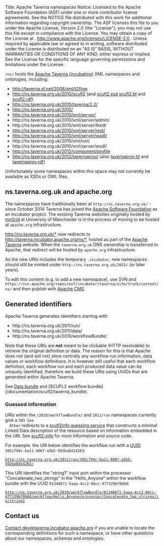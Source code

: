Title:     Apache Taverna namespaces
Notice:    Licensed to the Apache Software Foundation (ASF) under one
           or more contributor license agreements.  See the NOTICE file
           distributed with this work for additional information
           regarding copyright ownership.  The ASF licenses this file
           to you under the Apache License, Version 2.0 (the
           "License"); you may not use this file except in compliance
           with the License.  You may obtain a copy of the License at
           .
             http://www.apache.org/licenses/LICENSE-2.0
           .
           Unless required by applicable law or agreed to in writing,
           software distributed under the License is distributed on an
           "AS IS" BASIS, WITHOUT WARRANTIES OR CONDITIONS OF ANY
           KIND, either express or implied.  See the License for the
           specific language governing permissions and limitations
           under the License.

`/ns/` hosts the [Apache Taverna (incubating)](/)
XML namespaces and ontologies, including:

<ul>
 <li> <a href="2008/xml/t2flow">http://taverna.sf.net/2008/xml/t2flow</a></li>
 <li> <a href="2010/scufl2">http://ns.taverna.org.uk/2010/scufl2</a> (and 
	<a href="2010/scufl2.ttl">scufl2.xsd</a>
  <a href="2010/scufl2.ttl">scufl2.ttl</a> and
	<a href="2010/scufl2.rdf">scufl2.rdf</a>)
</li>
<li><a href="2010/taverna/2.2">http://ns.taverna.org.uk/2010/taverna/2.2/</a></li>
 <li><a href="2010/port">http://ns.taverna.org.uk/2010/</a></li>
 <li><a href="2010/xml/server">http://ns.taverna.org.uk/2010/xml/server/</a></li>
<li>http://ns.taverna.org.uk/2010/xml/server/admin/</a></li>
<li>http://ns.taverna.org.uk/2010/xml/server/feed/</a></li>
 <li><a href="2010/xml/server/rest">http://ns.taverna.org.uk/2010/xml/server/rest/</a></li>
 <li><a href="2010/xml/server/wadl">http://ns.taverna.org.uk/2010/xml/server/wadl/</a></li>
 <li>http://ns.taverna.org.uk/2010/xml/run/</a></li>
 <li>http://ns.taverna.org.uk/2010/xml/server/wsdl/</a></li>
 <li> <a href="2012/component/profile">http://ns.taverna.org.uk/2012/component/profile</a> </li>
 <li> <a
 href="2012/tavernaprov/">http://ns.taverna.org.uk/2012/tavernaprov/</a> (also 
     <a href="2012/tavernaprov.ttl">tavernaprov.ttl</a> and 
     <a href="2012/tavernaprov.rdf">tavernaprov.rdf</a>)
 </li>
</ul>


<p>
Unfortunately some namespaces within this space may not 
currently be available as XSDs or OWL files. 
</p>

<h2>ns.taverna.org.uk and apache.org</h2>
<p>
The namespaces have traditionally been at
<code>http://ns.taverna.org.uk/</code> - since October 2014 Taverna has joined
the <a href="https://www.apache.org/">Apache Software Foundation</a> 
as an incubator project. The existing Taverna websites 
originally hosted by <a href="http://www.mygrid.org.uk/">myGrid</a> at
University of Manchester is in the process of moving to be 
hosted at <code>apache.org</code> infrastructure. 
<p>
<a href="http://ns.taverna.org.uk/">http://ns.taverna.org.uk/*</a>
now redirects to <a href="http://taverna.incubator.apache.org/ns/">http://taverna.incubator.apache.org/ns/*</a>,
hosted as part of the 
<a href="http://taverna.incubator.apache.org/">Apache Taverna</a> website.
When the <code>taverna.org.uk</code> DNS ownership is transferred to Apache,
that redirect will be hosted by <code>apache.org</code> infrastructure.
</p>
<p>
As the new URIs includes the temporary <code>.incubator</code>, new namespaces should still be
minted under <code>http://ns.taverna.org.uk/2015/</code> (or later years).
</p>
<p>
To edit this content (e.g. to add a new namespace), use SVN and <code>https://svn.apache.org/repos/asf/incubator/taverna/site/trunk/content/ns/</code>
and then publish with <a href="https://cms.apache.org/taverna/">Apache CMS</a>.
</p>

<h2>Generated identifiers</h2>

Apache Taverna generates identifiers starting with:
<ul>
  <li>http://ns.taverna.org.uk/2011/run/</li>
  <li>http://ns.taverna.org.uk/2011/data/</li>
  <li>http://ns.taverna.org.uk/2010/workflowBundle/</li>
</ul>

<p>
Note that these URIs are <strong>not</strong> meant to be clickable
(HTTP resolvable) to retrieve the original definition or data.  The
reason for this is that Apache does not (and will not) store centrally
any workflow run information, data values or workflow definitions. It is
however still useful that each workflow definition, each workflow run
and each produced data value can be uniquely identified, therefore we
build these URIs using UUIDs that are generated within Apache Taverna. 
</p>

<p>
See <a href="http://dev.mygrid.org.uk/wiki/display/TAVOSGI/Data+Bundle">Data bundle</a> 
and [SCUFL2 workflow bundle](/documentation/scufl2/taverna_bundle).
</p>

<h3>Guessed information</h3>
<p>
  URIs within the <code>/2010/workflowBundle/</code> and
  <code>2011/run</code> namespaces currently give a <code>303 See
  Other</code> redirects to a <a
  href="/scufl2info/">scufl2info guessing service</a> that constructs a
  minimal Linked Data description of the resource based on information
  embedded in the URI. See <a
  href="https://github.com/apache/incubator-taverna-site/tree/trunk/scripts/scufl2-info">scufl2-info</a>
  for more information and source code.  </p>

<p>
For example. the URI below identifies the workflow run with a <a href="http://en.wikipedia.org/wiki/Universally_unique_identifier">UUID</a> <code>385c794c-ba11-4007-a5b5-502ba8d14263</code>:
</p>
<p>
    <a
    href="http://ns.taverna.org.uk/2011/run/385c794c-ba11-4007-a5b5-502ba8d14263/"><code>http://ns.taverna.org.uk/2011/run/385c794c-ba11-4007-a5b5-502ba8d14263/</code></a>
</p>

This URI identifies the "string1" input port within the processor "Concatenate_two_strings" in the "Hello_Anyone" within the workflow bundle with the UUID <code>01348671-5aaa-4cc2-84cc-477329b70b0d</code>:


<p>
  <a
  href="http://ns.taverna.org.uk/2010/workflowBundle/01348671-5aaa-4cc2-84cc-477329b70b0d/workflow/Hello_Anyone/processor/Concatenate_two_strings/in/string1">
  <code>http://ns.taverna.org.uk/2010/workflowBundle/01348671-5aaa-4cc2-84cc-477329b70b0d/workflow/Hello_Anyone/processor/Concatenate_two_strings/in/string1</code></a>
</p>


<h2>Contact us</h2>
<p>
<a href="/contact/">Contact dev@taverna.incubator.apache.org</a> 
if you are unable to locate the corresponding definitions for such a namespace,
or have other questions about our namespaces, schemas and ontologies.
</p>

